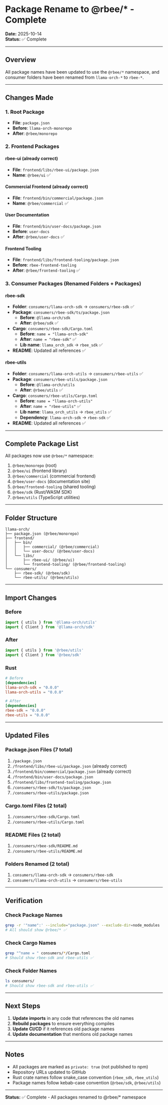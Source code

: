 # Package Rename to @rbee/* - Complete

**Date:** 2025-10-14  
**Status:** ✅ Complete

---

## Overview

All package names have been updated to use the `@rbee/*` namespace, and consumer folders have been renamed from `llama-orch-*` to `rbee-*`.

---

## Changes Made

### 1. Root Package
- **File**: `package.json`
- **Before**: `llama-orch-monorepo`
- **After**: `@rbee/monorepo`

### 2. Frontend Packages

#### rbee-ui (already correct)
- **File**: `frontend/libs/rbee-ui/package.json`
- **Name**: `@rbee/ui` ✅

#### Commercial Frontend (already correct)
- **File**: `frontend/bin/commercial/package.json`
- **Name**: `@rbee/commercial` ✅

#### User Documentation
- **File**: `frontend/bin/user-docs/package.json`
- **Before**: `user-docs`
- **After**: `@rbee/user-docs` ✅

#### Frontend Tooling
- **File**: `frontend/libs/frontend-tooling/package.json`
- **Before**: `rbee-frontend-tooling`
- **After**: `@rbee/frontend-tooling` ✅

### 3. Consumer Packages (Renamed Folders + Packages)

#### rbee-sdk
- **Folder**: `consumers/llama-orch-sdk` → `consumers/rbee-sdk` ✅
- **Package**: `consumers/rbee-sdk/ts/package.json`
  - **Before**: `@llama-orch/sdk`
  - **After**: `@rbee/sdk` ✅
- **Cargo**: `consumers/rbee-sdk/Cargo.toml`
  - **Before**: `name = "llama-orch-sdk"`
  - **After**: `name = "rbee-sdk"` ✅
  - **Lib name**: `llama_orch_sdk` → `rbee_sdk` ✅
- **README**: Updated all references ✅

#### rbee-utils
- **Folder**: `consumers/llama-orch-utils` → `consumers/rbee-utils` ✅
- **Package**: `consumers/rbee-utils/package.json`
  - **Before**: `@llama-orch/utils`
  - **After**: `@rbee/utils` ✅
- **Cargo**: `consumers/rbee-utils/Cargo.toml`
  - **Before**: `name = "llama-orch-utils"`
  - **After**: `name = "rbee-utils"` ✅
  - **Lib name**: `llama_orch_utils` → `rbee_utils` ✅
  - **Dependency**: `llama-orch-sdk` → `rbee-sdk` ✅
- **README**: Updated all references ✅

---

## Complete Package List

All packages now use `@rbee/*` namespace:

1. `@rbee/monorepo` (root)
2. `@rbee/ui` (frontend library)
3. `@rbee/commercial` (commercial frontend)
4. `@rbee/user-docs` (documentation site)
5. `@rbee/frontend-tooling` (shared tooling)
6. `@rbee/sdk` (Rust/WASM SDK)
7. `@rbee/utils` (TypeScript utilities)

---

## Folder Structure

```
llama-orch/
├── package.json (@rbee/monorepo)
├── frontend/
│   ├── bin/
│   │   ├── commercial/ (@rbee/commercial)
│   │   └── user-docs/ (@rbee/user-docs)
│   └── libs/
│       ├── rbee-ui/ (@rbee/ui)
│       └── frontend-tooling/ (@rbee/frontend-tooling)
└── consumers/
    ├── rbee-sdk/ (@rbee/sdk)
    └── rbee-utils/ (@rbee/utils)
```

---

## Import Changes

### Before
```typescript
import { utils } from '@llama-orch/utils'
import { Client } from '@llama-orch/sdk'
```

### After
```typescript
import { utils } from '@rbee/utils'
import { Client } from '@rbee/sdk'
```

### Rust
```toml
# Before
[dependencies]
llama-orch-sdk = "0.0.0"
llama-orch-utils = "0.0.0"

# After
[dependencies]
rbee-sdk = "0.0.0"
rbee-utils = "0.0.0"
```

---

## Updated Files

### Package.json Files (7 total)
1. `/package.json`
2. `/frontend/libs/rbee-ui/package.json` (already correct)
3. `/frontend/bin/commercial/package.json` (already correct)
4. `/frontend/bin/user-docs/package.json`
5. `/frontend/libs/frontend-tooling/package.json`
6. `/consumers/rbee-sdk/ts/package.json`
7. `/consumers/rbee-utils/package.json`

### Cargo.toml Files (2 total)
1. `/consumers/rbee-sdk/Cargo.toml`
2. `/consumers/rbee-utils/Cargo.toml`

### README Files (2 total)
1. `/consumers/rbee-sdk/README.md`
2. `/consumers/rbee-utils/README.md`

### Folders Renamed (2 total)
1. `consumers/llama-orch-sdk` → `consumers/rbee-sdk`
2. `consumers/llama-orch-utils` → `consumers/rbee-utils`

---

## Verification

### Check Package Names
```bash
grep -r '"name":' --include="package.json" --exclude-dir=node_modules
# All should show @rbee/* ✅
```

### Check Cargo Names
```bash
grep "^name = " consumers/*/Cargo.toml
# Should show rbee-sdk and rbee-utils ✅
```

### Check Folder Names
```bash
ls consumers/
# Should show rbee-sdk and rbee-utils ✅
```

---

## Next Steps

1. **Update imports** in any code that references the old names
2. **Rebuild packages** to ensure everything compiles
3. **Update CI/CD** if it references old package names
4. **Update documentation** that mentions old package names

---

## Notes

- All packages are marked as `private: true` (not published to npm)
- Repository URLs updated to GitHub
- Rust crate names follow snake_case convention (`rbee_sdk`, `rbee_utils`)
- Package names follow kebab-case convention (`@rbee/sdk`, `@rbee/utils`)

---

**Status:** ✅ Complete - All packages renamed to @rbee/* namespace
